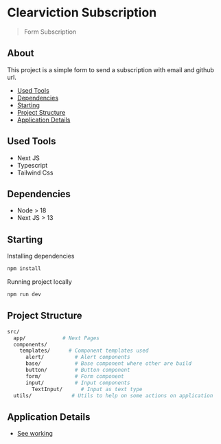 # Clearviction Subscription

> Form Subscription

## About

This project is a simple form to send a subscription with email and github url.

- [Used Tools](#used-tools)
- [Dependencies](#dependencies)
- [Starting](#starting)
- [Project Structure](#project-structure)
- [Application Details](#application-details)

## Used Tools

- Next JS
- Typescript
- Tailwind Css

## Dependencies

- Node > 18
- Next JS > 13

## Starting

Installing dependencies

```bash
npm install
```

Running project locally

```bash
npm run dev
```

## Project Structure

```bash
src/
  app/            # Next Pages
  components/
    templates/      # Component templates used
      alert/          # Alert components
      base/           # Base component where other are build
      button/         # Button component
      form/           # Form component
      input/          # Input components
        TextInput/      # Input as text type
  utils/             # Utils to help on some actions on application
```

## Application Details

- [See working](https://)
